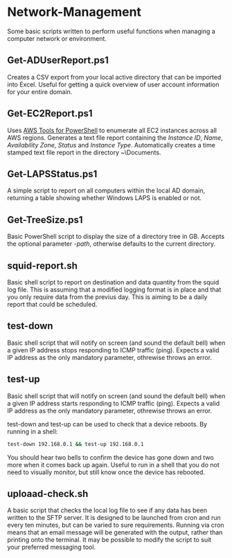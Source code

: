 # Network-Management
Some basic scripts written to perform useful functions when managing a computer network or environment.

## Get-ADUserReport.ps1
Creates a CSV export from your local active directory that can be imported into Excel. Useful for getting a quick overview of user account information for your entire domain.

## Get-EC2Report.ps1
Uses [AWS Tools for PowerShell](https://aws.amazon.com/powershell/) to enumerate all EC2 instances across all AWS regions. Generates a text file report containing the *Instance ID*, *Name*, *Availability Zone*, *Status* and *Instance Type*.  Automatically creates a time stamped text file report in the directory ~\Documents.

## Get-LAPSStatus.ps1
A simple script to report on all computers within the local AD domain, returning a table showing whether Windows LAPS is enabled or not.

## Get-TreeSize.ps1
Basic PowerShell script to display the size of a directory tree in GB. Accepts the optional parameter *-path*, otherwise defaults to the current directory.

## squid-report.sh
Basic shell script to report on destination and data quantity from the squid log file. This is assuming that a modified logging format is in place and that you only require data from the previus day. This is aiming to be a daily report that could be scheduled.

## test-down
Basic shell script that will notify on screen (and sound the default bell) when a given IP address stops responding to ICMP traffic (ping). Expects a valid IP address as the only mandatory parameter, othrewise throws an error.

## test-up
Basic shell script that will notify on screen (and sound the default bell) when a given IP address starts responding to ICMP traffic (ping). Expects a valid IP address as the only mandatory parameter, othrewise throws an error.

test-down and test-up can be used to check that a device reboots. By running in a shell:
``` sh
test-down 192.168.0.1 && test-up 192.168.0.1
```
You should hear two bells to confirm the device has gone down and two more when it comes back up again. Useful to run in a shell that you do not need to visually monitor, but still know once the device has rebooted.

## uploaad-check.sh
A basic script that checks the local log file to see if any data has been written to the SFTP server. It is designed to be launched from cron and run every ten minutes, but can be varied to sure requirements. Running via cron means that an email message will be generated with the output, rather than printing onto the terminal. It may be possible to modify the script to suit your preferred messaging tool.
